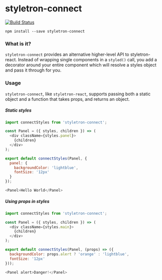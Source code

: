 # styletron-connect

[![Build Status](https://circleci.com/gh/tabazevedo/styletron-connect.svg?style=shield)](https://circleci.com/gh/tabazevedo/styletron-connect)

`npm install --save styletron-connect`

### What is it?

`styletron-connect` provides an alternative higher-level API to styletron-react.
Instead of wrapping single components in a `styled()` call, you add a decorator around
your entire component which will resolve a styles object and pass it through for you.

### Usage

`styletron-connect`, like `styletron-react`, supports passing both a static
object and a function that takes props, and returns an object.

##### Static styles

```js
import connectStyles from 'styletron-connect';

const Panel = ({ styles, children }) => (
  <div className={styles.panel}>
    {children}
  </div>
);

export default connectStyles(Panel, {
  panel: {
    backgroundColor: 'lightblue',
    fontSize: '12px'
  }
});

<Panel>Hello World</Panel>
```

##### Using props in styles

```js
import connectStyles from 'styletron-connect';

const Panel = ({ styles, children }) => (
  <div className={styles.main}>
    {children}
  </div>
);

export default connectStyles(Panel, (props) => ({
  backgroundColor: props.alert ? 'orange' : 'lightblue',
  fontSize: '12px'
}));

<Panel alert>Danger!</Panel>
```
